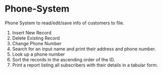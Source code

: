 # Phone-System
Phone System to read/edit/save info of customers to file.
1.	Insert New Record
2.	Delete Existing Record
3.	Change Phone Number
4.	Search for an input name and print their address and phone number.
5.	Look up a phone number 
6.	Sort the records in the ascending order of the ID.
7.	Print a report listing all subscribers with their details in a tabular form.
